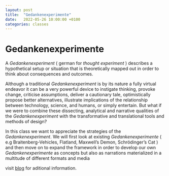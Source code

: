 ```yaml
---
layout: post
title:  "Gedankenexperimente"
date:   2022-05-26 10:00:00 +0100
categories: classes
---
```


# Gedankenexperimente

A *Gedankenexperiment* ( german for *thought experiment* ) describes a hypothetical setup or situation that is theoretically mapped out in order to think about consequences and outcomes.

Although a traditional *Gedankenexperiment* is by its nature a fully virtual endeavor it can be a very powerful device to instigate thinking, provoke change, criticise assumptions, deliver a cautionary tale, optimistically propose better alternatives, illustrate implications of the relationship between technology, science, and humans, or simply entertain. But what if we were to combine these dissecting, analytical and narrative qualities of the *Gedankenexperiment* with the transformative and translational tools and methods of design?

In this class we want to appreciate the strategies of the *Gedankenexperiment*. We will first look at existing *Gedankenexperimente* ( e.g Braitenberg-Vehicles, Flatland, Maxwell’s Demon, Schrödinger’s Cat ) and then move on to expand the framework in order to develop our own *Gedankenexperimente* as concepts but also as narrations materialized in a multitude of different formats and media

visit [blog](https://blogs.digitalmedia-bremen.de/gedankenexperimente/) for aditional information.



